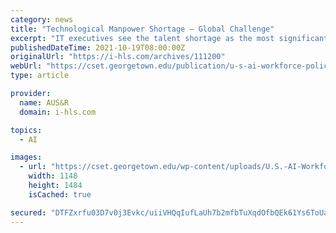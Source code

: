 ```yaml
---
category: news
title: "Technological Manpower Shortage – Global Challenge"
excerpt: "IT executives see the talent shortage as the most significant adoption barrier to 64% of emerging technologies, compared with just 4% in 2020, according to a new survey from Gartner. The shortage isn’t only about developers and data scientists: companies are struggling to hire workers across the IT sector as a whole,"
publishedDateTime: 2021-10-19T08:00:00Z
originalUrl: "https://i-hls.com/archives/111200"
webUrl: "https://cset.georgetown.edu/publication/u-s-ai-workforce-policy-recommendations/"
type: article

provider:
  name: AUS&R
  domain: i-hls.com

topics:
  - AI

images:
  - url: "https://cset.georgetown.edu/wp-content/uploads/U.S.-AI-Workforce-Policy-Recommendations_Cover-Image.png"
    width: 1148
    height: 1484
    isCached: true

secured: "DTFZxrfu03D7v0j3Evkc/uiiVHQqIufLaUh7b2mfbTuXqdOfbQEk61Ys6ToUavC/N8/Gei6++fEaACQXoYWbTKHLvZ+a74KfzddgdRFMUEicIPAxFkWvnm2XKX18khh4+8A9pMEzOJytGBKREWiwAb0WMoEH8tdcaSvBPMhn8kPfbcz9nNvsS53kUzZ1Gec0kPCk2OMcvR/AYNsA2kt44uIeiSeANnHHOwxMfAYrihg2qtKssNmZcGB+ktvNorVBhWHagFhrs8uOy4OStkBJ5ImE8R1K/b09yS9HJhULWX3CHiw969nVqr0lkem8jaypvQBO2LALcdoYylBLmE7MSZdAnuafXJCj9umZTWqdfEU=;UUiJXKb6w54zir/WsZ7p1Q=="
---
```


